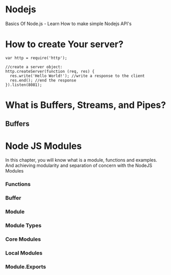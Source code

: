 # Nodejs
Basics Of Node.js - Learn How to make simple Nodejs  API's


# How to create Your server?

```
var http = require('http');

//create a server object:
http.createServer(function (req, res) {
  res.write('Hello World!'); //write a response to the client
  res.end(); //end the response
}).listen(8081);

```

# What is Buffers, Streams, and Pipes?

## Buffers




# Node JS Modules
In this chapter, you will know what is a module, functions and examples. And achieving modularity and separation
of concern with the NodeJS Modules
### Functions
### Buffer
### Module
### Module Types
### Core Modules
### Local Modules
### Module.Exports
